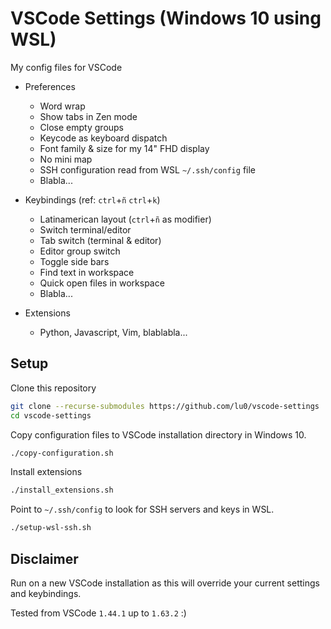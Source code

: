 # VSCode Settings (Windows 10 using WSL)
My config files for VSCode
   
- Preferences
    - Word wrap 
    - Show tabs in Zen mode
    - Close empty groups
    - Keycode as keyboard dispatch
    - Font family & size for my 14" FHD display
    - No mini map
    - SSH configuration read from WSL `~/.ssh/config` file
    - Blabla...

- Keybindings (ref: `ctrl`+`ñ` `ctrl`+`k`)
    - Latinamerican layout (`ctrl`+`ñ` as modifier)
    - Switch terminal/editor
    - Tab switch (terminal & editor)
    - Editor group switch
    - Toggle side bars
    - Find text in workspace
    - Quick open files in workspace
    - Blabla...

- Extensions
    - Python, Javascript, Vim, blablabla...

## Setup

Clone this repository
```zsh
git clone --recurse-submodules https://github.com/lu0/vscode-settings
cd vscode-settings
```

Copy configuration files to VSCode installation directory in Windows 10.
```sh
./copy-configuration.sh
```

Install extensions
```sh
./install_extensions.sh
```

Point to `~/.ssh/config` to look for SSH servers and keys in WSL.
```sh
./setup-wsl-ssh.sh
```


## Disclaimer
Run on a new VSCode installation as this will override your current settings and keybindings. 

Tested from VSCode `1.44.1` up to `1.63.2` :)
